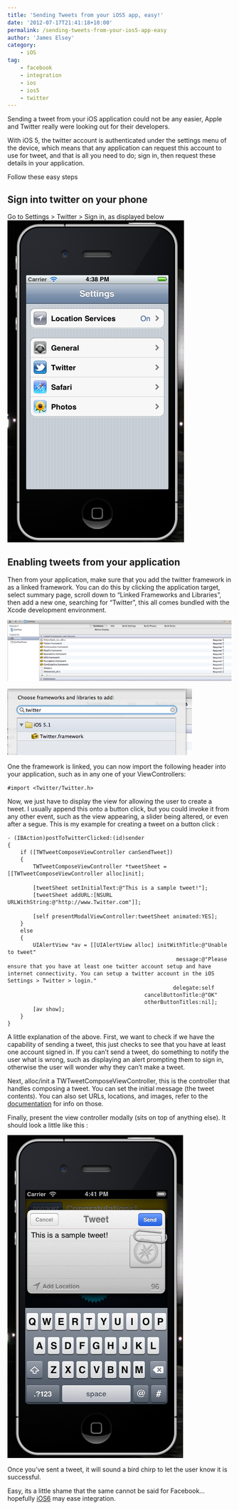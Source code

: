 ```yaml
---
title: 'Sending Tweets from your iOS5 app, easy!'
date: '2012-07-17T21:41:18+10:00'
permalink: /sending-tweets-from-your-ios5-app-easy
author: 'James Elsey'
category:
    - iOS
tag:
    - facebook
    - integration
    - ios
    - ios5
    - twitter
---
```

Sending a tweet from your iOS application could not be any easier, Apple and Twitter really were looking out for their developers.

With iOS 5, the twitter account is authenticated under the settings menu of the device, which means that any application can request this account to use for tweet, and that is all you need to do; sign in, then request these details in your application.

Follow these easy steps

Sign into twitter on your phone
-------------------------------

Go to Settings > Twitter > Sign in, as displayed below  
![Screen Shot 2012-07-16 at 16.38.28](/assets/post_images/2012/Screen-Shot-2012-07-16-at-16.38.28.png)

Enabling tweets from your application
-------------------------------------

Then from your application, make sure that you add the twitter framework in as a linked framework. You can do this by clicking the application target, select summary page, scroll down to “Linked Frameworks and Libraries”, then add a new one, searching for “Twitter”, this all comes bundled with the Xcode development environment.

![Screen Shot 2012-07-16 at 16.34.57](/assets/post_images/2012/Screen-Shot-2012-07-16-at-16.34.57.png)

![Screen Shot 2012-07-16 at 16.34.44](/assets/post_images/2012/Screen-Shot-2012-07-16-at-16.34.44.png)

One the framework is linked, you can now import the following header into your application, such as in any one of your ViewControllers:

```objc
#import <Twitter/Twitter.h>
```

Now, we just have to display the view for allowing the user to create a tweet. I usually append this onto a button click, but you could invoke it from any other event, such as the view appearing, a slider being altered, or even after a segue. This is my example for creating a tweet on a button click :

```objc
- (IBAction)postToTwitterClicked:(id)sender 
{
    if ([TWTweetComposeViewController canSendTweet])
    {
        TWTweetComposeViewController *tweetSheet = [[TWTweetComposeViewController alloc]init];
        
        [tweetSheet setInitialText:@"This is a sample tweet!"];
        [tweetSheet addURL:[NSURL URLWithString:@"http://www.Twitter.com"]];
        
        [self presentModalViewController:tweetSheet animated:YES];
    }
    else 
    {
        UIAlertView *av = [[UIAlertView alloc] initWithTitle:@"Unable to tweet"
                                                     message:@"Please ensure that you have at least one twitter account setup and have internet connectivity. You can setup a twitter account in the iOS Settings > Twitter > login."
                                                    delegate:self 
                                           cancelButtonTitle:@"OK" 
                                           otherButtonTitles:nil];
        [av show]; 
    }
}
```

A little explanation of the above. First, we want to check if we have the capability of sending a tweet, this just checks to see that you have at least one account signed in. If you can’t send a tweet, do something to notify the user what is wrong, such as displaying an alert prompting them to sign in, otherwise the user will wonder why they can’t make a tweet.

Next, alloc/init a TWTweetComposeViewController, this is the controller that handles composing a tweet. You can set the initial message (the tweet contents). You can also set URLs, locations, and images, refer to the [documentation](http://developer.apple.com/library/ios/#DOCUMENTATION/Twitter/Reference/TWTweetSheetViewControllerClassRef/Reference/Reference.html) for info on those.

Finally, present the view controller modally (sits on top of anything else). It should look a little like this :

![Screen Shot 2012-07-16 at 16.40.56](/assets/post_images/2012/Screen-Shot-2012-07-16-at-16.40.56.png)

Once you’ve sent a tweet, it will sound a bird chirp to let the user know it is successful.

Easy, its a little shame that the same cannot be said for Facebook…hopefully [iOS6](http://www.apple.com/ios/ios6/#facebook) may ease integration.